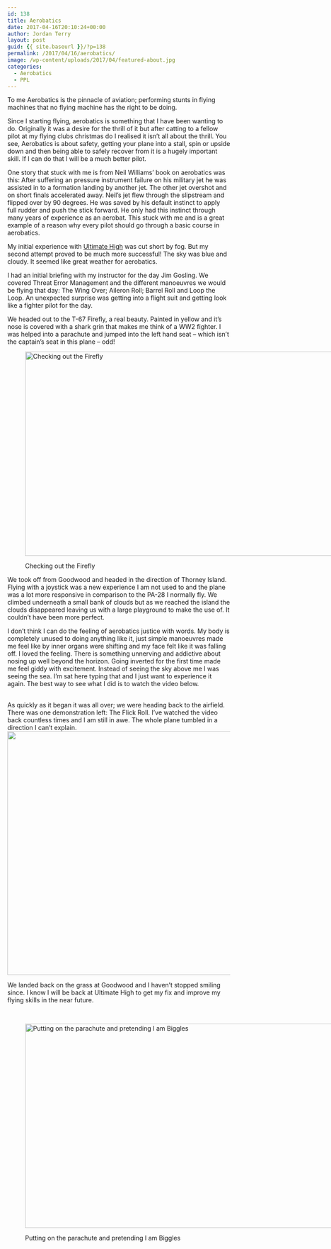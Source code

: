 ```yaml
---
id: 138
title: Aerobatics
date: 2017-04-16T20:10:24+00:00
author: Jordan Terry
layout: post
guid: {{ site.baseurl }}/?p=138
permalink: /2017/04/16/aerobatics/
image: /wp-content/uploads/2017/04/featured-about.jpg
categories:
  - Aerobatics
  - PPL
---
```

To me Aerobatics is the pinnacle of aviation; performing stunts in flying machines that no flying machine has the right to be doing.

Since I starting flying, aerobatics is something that I have been wanting to do. Originally it was a desire for the thrill of it but after catting to a fellow pilot at my flying clubs christmas do I realised it isn’t all about the thrill. You see, Aerobatics is about safety, getting your plane into a stall, spin or upside down and then being able to safely recover from it is a hugely important skill. If I can do that I will be a much better pilot.

One story that stuck with me is from Neil Williams’ book on aerobatics was this: After suffering an pressure instrument failure on his military jet he was assisted in to a formation landing by another jet. The other jet overshot and on short finals accelerated away. Neil’s jet flew through the slipstream and flipped over by 90 degrees. He was saved by his default instinct to apply full rudder and push the stick forward. He only had this instinct through many years of experience as an aerobat. This stuck with me and is a great example of a reason why every pilot should go through a basic course in aerobatics.

My initial experience with [Ultimate High](http://www.ultimatehigh.co.uk/) was cut short by fog. But my second attempt proved to be much more successful! The sky was blue and cloudy. It seemed like great weather for aerobatics.

I had an initial briefing with my instructor for the day Jim Gosling. We covered Threat Error Management and the different manoeuvres we would be flying that day: The Wing Over; Aileron Roll; Barrel Roll and Loop the Loop. An unexpected surprise was getting into a flight suit and getting look like a fighter pilot for the day.

We headed out to the T-67 Firefly, a real beauty. Painted in yellow and it’s nose is covered with a shark grin that makes me think of a WW2 fighter. I was helped into a parachute and jumped into the left hand seat &#8211; which isn’t the captain’s seat in this plane &#8211; odd!<figure id="attachment_139" class="thumbnail wp-caption alignnone" style="width: 1034px">

<img loading="lazy" class="wp-image-139 size-large" src="{{ site.baseurl }}/wp-content/uploads/2017/04/firefly-featured-1024x461.jpg" alt="Checking out the Firefly" width="1024" height="461" srcset="{{ site.baseurl }}/wp-content/uploads/2017/04/firefly-featured-1024x461.jpg 1024w, {{ site.baseurl }}/wp-content/uploads/2017/04/firefly-featured-300x135.jpg 300w, {{ site.baseurl }}/wp-content/uploads/2017/04/firefly-featured-768x346.jpg 768w, {{ site.baseurl }}/wp-content/uploads/2017/04/firefly-featured.jpg 2000w" sizes="(max-width: 1024px) 100vw, 1024px" /> <figcaption class="caption wp-caption-text">Checking out the Firefly</figcaption></figure> 

We took off from Goodwood and headed in the direction of Thorney Island. Flying with a joystick was a new experience I am not used to and the plane was a lot more responsive in comparison to the PA-28 I normally fly. We climbed underneath a small bank of clouds but as we reached the island the clouds disappeared leaving us with a large playground to make the use of. It couldn’t have been more perfect.

I don’t think I can do the feeling of aerobatics justice with words. My body is completely unused to doing anything like it, just simple manoeuvres made me feel like by inner organs were shifting and my face felt like it was falling off. I loved the feeling. There is something unnerving and addictive about nosing up well beyond the horizon. Going inverted for the first time made me feel giddy with excitement. Instead of seeing the sky above me I was seeing the sea. I’m sat here typing that and I just want to experience it again. The best way to see what I did is to watch the video below.

<center>
  <br />
</center>As quickly as it began it was all over; we were heading back to the airfield. There was one demonstration left: The Flick Roll. I’ve watched the video back countless times and I am still in awe. The whole plane tumbled in a direction I can’t explain.

<img loading="lazy" class="alignnone size-large wp-image-141" src="{{ site.baseurl }}/wp-content/uploads/2017/04/Screen-Shot-2017-04-16-at-21.07.23-1024x550.png" alt="" width="1024" height="550" srcset="{{ site.baseurl }}/wp-content/uploads/2017/04/Screen-Shot-2017-04-16-at-21.07.23-1024x550.png 1024w, {{ site.baseurl }}/wp-content/uploads/2017/04/Screen-Shot-2017-04-16-at-21.07.23-300x161.png 300w, {{ site.baseurl }}/wp-content/uploads/2017/04/Screen-Shot-2017-04-16-at-21.07.23-768x413.png 768w, {{ site.baseurl }}/wp-content/uploads/2017/04/Screen-Shot-2017-04-16-at-21.07.23.png 1280w" sizes="(max-width: 1024px) 100vw, 1024px" /> 

We landed back on the grass at Goodwood and I haven’t stopped smiling since. I know I will be back at Ultimate High to get my fix and improve my flying skills in the near future.

&nbsp;<figure id="attachment_140" class="thumbnail wp-caption alignnone" style="width: 1034px">

<img loading="lazy" class="wp-image-140 size-large" src="{{ site.baseurl }}/wp-content/uploads/2017/04/aerobatics-parachute-1024x461.jpg" alt="Putting on the parachute and pretending I am Biggles" width="1024" height="461" srcset="{{ site.baseurl }}/wp-content/uploads/2017/04/aerobatics-parachute-1024x461.jpg 1024w, {{ site.baseurl }}/wp-content/uploads/2017/04/aerobatics-parachute-300x135.jpg 300w, {{ site.baseurl }}/wp-content/uploads/2017/04/aerobatics-parachute-768x346.jpg 768w, {{ site.baseurl }}/wp-content/uploads/2017/04/aerobatics-parachute.jpg 2000w" sizes="(max-width: 1024px) 100vw, 1024px" /> <figcaption class="caption wp-caption-text">Putting on the parachute and pretending I am Biggles</figcaption></figure>